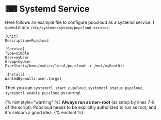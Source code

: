 # ⌨ Systemd Service

Here follows an example file to configure pupcloud as a systemd service. I saved it into `/etc/systemd/system/pupcloud.service`.

```systemd
[Unit]
Description=Pupcloud

[Service]
Type=simple
User=myUser
Group=myUser
ExecStart=/home/myUser/local/pupcloud -r /mnt/myRootDir

[Install]
WantedBy=multi-user.target
```

Then you can `systemctl start pupcloud`, `systemctl status pupcloud`, `systemctl enable pupcloud` as normal.

{% hint style="warning" %}
**Always run as non-root** (as setup by lines 7-8 of the script). Pupcloud needs to be explicitly authorized to run as root, and it's seldom a good idea.
{% endhint %}
